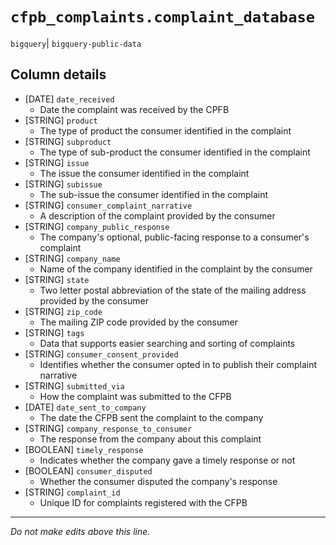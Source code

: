 # `cfpb_complaints.complaint_database`
`bigquery`| `bigquery-public-data`

## Column details
* [DATE]      `date_received`
  - Date the complaint was received by the CPFB
* [STRING]    `product`
  - The type of product the consumer identified in the complaint
* [STRING]    `subproduct`
  - The type of sub-product the consumer identified in the complaint
* [STRING]    `issue`
  - The issue the consumer identified in the complaint
* [STRING]    `subissue`
  - The sub-issue the consumer identified in the complaint
* [STRING]    `consumer_complaint_narrative`
  - A description of the complaint provided by the consumer
* [STRING]    `company_public_response`
  - The company's optional, public-facing response to a consumer's complaint
* [STRING]    `company_name`
  - Name of the company identified in the complaint by the consumer
* [STRING]    `state`
  - Two letter postal abbreviation of the state of the mailing address provided by the consumer
* [STRING]    `zip_code`
  - The mailing ZIP code provided by the consumer
* [STRING]    `tags`
  - Data that supports easier searching and sorting of complaints
* [STRING]    `consumer_consent_provided`
  - Identifies whether the consumer opted in to publish their complaint narrative
* [STRING]    `submitted_via`
  - How the complaint was submitted to the CFPB
* [DATE]      `date_sent_to_company`
  - The date the CFPB sent the complaint to the company
* [STRING]    `company_response_to_consumer`
  - The response from the company about this complaint
* [BOOLEAN]   `timely_response`
  - Indicates whether the company gave a timely response or not
* [BOOLEAN]   `consumer_disputed`
  - Whether the consumer disputed the company's response
* [STRING]    `complaint_id`
  - Unique ID for complaints registered with the CFPB

-------------------------------------------------------------------------------
*Do not make edits above this line.*
